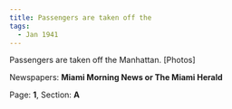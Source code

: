 ```yaml
---  
title: Passengers are taken off the  
tags:  
  - Jan 1941  
---  
```

  
Passengers are taken off the Manhattan. [Photos]  
  
Newspapers: **Miami Morning News or The Miami Herald**  
  
Page: **1**, Section: **A** 
